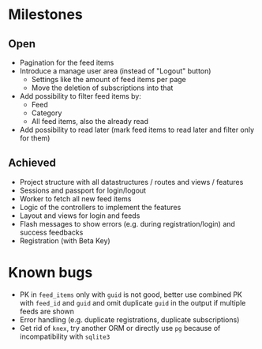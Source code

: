 # Milestones

## Open

* Pagination for the feed items
* Introduce a manage user area (instead of "Logout" button)
  * Settings like the amount of feed items per page
  * Move the deletion of subscriptions into that
* Add possibility to filter feed items by:
  * Feed
  * Category
  * All feed items, also the already read
* Add possibility to read later (mark feed items to read later and filter only for them)

## Achieved

* Project structure with all datastructures / routes and views / features
* Sessions and passport for login/logout
* Worker to fetch all new feed items
* Logic of the controllers to implement the features
* Layout and views for login and feeds
* Flash messages to show errors (e.g. during registration/login) and success feedbacks
* Registration (with Beta Key)

# Known bugs

* PK in `feed_items` only with `guid` is not good, better use combined PK with `feed_id` and `guid` and omit duplicate `guid` in the output if multiple feeds are shown
* Error handling (e.g. duplicate registrations, duplicate subscriptions)
* Get rid of `knex`, try another ORM or directly use `pg` because of incompatibility with `sqlite3`
